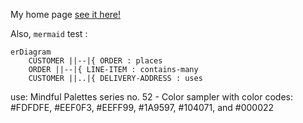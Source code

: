
My home page  [see it here!](https://srdjan.github.io/)

Also, `mermaid` test :

```mermaid
erDiagram
    CUSTOMER ||--|{ ORDER : places
    ORDER ||--|{ LINE-ITEM : contains-many
    CUSTOMER ||..|{ DELIVERY-ADDRESS : uses
```


use: 
Mindful Palettes series no. 52 - Color sampler with color codes:
 #FDFDFE, #EEF0F3, #EEFF99, #1A9597, #104071, and #000022